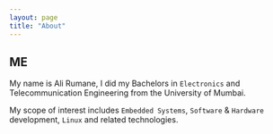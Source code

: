 ```yaml
---
layout: page
title: "About"
---
```



## ME

My name is Ali Rumane, I did my Bachelors in `Electronics` and Telecommunication Engineering from the University of Mumbai.

My scope of interest includes `Embedded Systems`, `Software` & `Hardware` development, `Linux` and related technologies.
